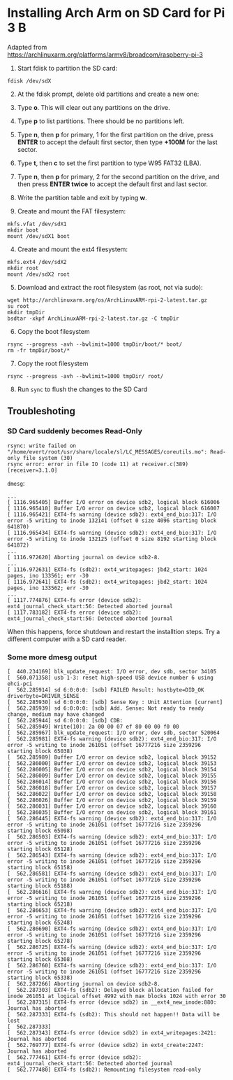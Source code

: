 # Installing Arch Arm on SD Card for Pi 3 B

Adapted from https://archlinuxarm.org/platforms/armv8/broadcom/raspberry-pi-3

1. Start fdisk to partition the SD card:
```
fdisk /dev/sdX
```

2. At the fdisk prompt, delete old partitions and create a new one: 
  1. Type **o**. This will clear out any partitions on the drive.
  2. Type **p** to list partitions. There should be no partitions left.
  3. Type **n**, then **p** for primary, 1 for the first partition on the drive, press **ENTER** to accept the default first sector, then type **+100M** for the last sector.
  4. Type **t**, then **c** to set the first partition to type W95 FAT32 (LBA).
  5. Type **n**, then **p** for primary, 2 for the second partition on the drive, and then press **ENTER twice** to accept the default first and last sector.
  6. Write the partition table and exit by typing **w**.
  
3.  Create and mount the FAT filesystem:
```
mkfs.vfat /dev/sdX1
mkdir boot
mount /dev/sdX1 boot
```

4. Create and mount the ext4 filesystem:

```
mkfs.ext4 /dev/sdX2
mkdir root
mount /dev/sdX2 root
```

5. Download and extract the root filesystem (as root, not via sudo):
```
wget http://archlinuxarm.org/os/ArchLinuxARM-rpi-2-latest.tar.gz
su root
mkdir tmpDir
bsdtar -xkpf ArchLinuxARM-rpi-2-latest.tar.gz -C tmpDir
```

6. Copy the boot filesystem
```
rsync --progress -avh --bwlimit=1000 tmpDir/boot/* boot/
rm -fr tmpDir/boot/*
```

7. Copy the root filesystem
```
rsync --progress -avh --bwlimit=1000 tmpDir/ root/
```

8. Run `sync` to flush the changes to the SD Card

## Troubleshoting
### SD Card suddenly becomes Read-Only
```
rsync: write failed on "/home/evert/root/usr/share/locale/sl/LC_MESSAGES/coreutils.mo": Read-only file system (30)
rsync error: error in file IO (code 11) at receiver.c(389) [receiver=3.1.0]
```

`dmesg`:
```
...
[ 1116.965405] Buffer I/O error on device sdb2, logical block 616006
[ 1116.965410] Buffer I/O error on device sdb2, logical block 616007
[ 1116.965421] EXT4-fs warning (device sdb2): ext4_end_bio:317: I/O error -5 writing to inode 132141 (offset 0 size 4096 starting block 641870)
[ 1116.965434] EXT4-fs warning (device sdb2): ext4_end_bio:317: I/O error -5 writing to inode 132125 (offset 0 size 8192 starting block 641872)
...
[ 1116.972620] Aborting journal on device sdb2-8.
...
[ 1116.972631] EXT4-fs (sdb2): ext4_writepages: jbd2_start: 1024 pages, ino 133561; err -30
[ 1116.972641] EXT4-fs (sdb2): ext4_writepages: jbd2_start: 1024 pages, ino 133562; err -30
...
[ 1117.774876] EXT4-fs error (device sdb2): ext4_journal_check_start:56: Detected aborted journal
[ 1117.783182] EXT4-fs error (device sdb2): ext4_journal_check_start:56: Detected aborted journal
```

When this happens, force shutdown and restart the installtion steps. Try a different computer with a SD card reader.

### Some more dmesg output
```
[  440.234169] blk_update_request: I/O error, dev sdb, sector 34105
[  560.071358] usb 1-3: reset high-speed USB device number 6 using ehci-pci
[  562.285914] sd 6:0:0:0: [sdb] FAILED Result: hostbyte=DID_OK driverbyte=DRIVER_SENSE
[  562.285930] sd 6:0:0:0: [sdb] Sense Key : Unit Attention [current]
[  562.285939] sd 6:0:0:0: [sdb] Add. Sense: Not ready to ready change, medium may have changed
[  562.285944] sd 6:0:0:0: [sdb] CDB: 
[  562.285949] Write(10): 2a 00 00 07 ef 80 00 00 f0 00
[  562.285967] blk_update_request: I/O error, dev sdb, sector 520064
[  562.285981] EXT4-fs warning (device sdb2): ext4_end_bio:317: I/O error -5 writing to inode 261051 (offset 16777216 size 2359296 starting block 65038)
[  562.285989] Buffer I/O error on device sdb2, logical block 39152
[  562.286000] Buffer I/O error on device sdb2, logical block 39153
[  562.286005] Buffer I/O error on device sdb2, logical block 39154
[  562.286009] Buffer I/O error on device sdb2, logical block 39155
[  562.286014] Buffer I/O error on device sdb2, logical block 39156
[  562.286018] Buffer I/O error on device sdb2, logical block 39157
[  562.286022] Buffer I/O error on device sdb2, logical block 39158
[  562.286026] Buffer I/O error on device sdb2, logical block 39159
[  562.286031] Buffer I/O error on device sdb2, logical block 39160
[  562.286035] Buffer I/O error on device sdb2, logical block 39161
[  562.286445] EXT4-fs warning (device sdb2): ext4_end_bio:317: I/O error -5 writing to inode 261051 (offset 16777216 size 2359296 starting block 65098)
[  562.286503] EXT4-fs warning (device sdb2): ext4_end_bio:317: I/O error -5 writing to inode 261051 (offset 16777216 size 2359296 starting block 65128)
[  562.286543] EXT4-fs warning (device sdb2): ext4_end_bio:317: I/O error -5 writing to inode 261051 (offset 16777216 size 2359296 starting block 65158)
[  562.286581] EXT4-fs warning (device sdb2): ext4_end_bio:317: I/O error -5 writing to inode 261051 (offset 16777216 size 2359296 starting block 65188)
[  562.286616] EXT4-fs warning (device sdb2): ext4_end_bio:317: I/O error -5 writing to inode 261051 (offset 16777216 size 2359296 starting block 65218)
[  562.286653] EXT4-fs warning (device sdb2): ext4_end_bio:317: I/O error -5 writing to inode 261051 (offset 16777216 size 2359296 starting block 65248)
[  562.286690] EXT4-fs warning (device sdb2): ext4_end_bio:317: I/O error -5 writing to inode 261051 (offset 16777216 size 2359296 starting block 65278)
[  562.286725] EXT4-fs warning (device sdb2): ext4_end_bio:317: I/O error -5 writing to inode 261051 (offset 16777216 size 2359296 starting block 65308)
[  562.286760] EXT4-fs warning (device sdb2): ext4_end_bio:317: I/O error -5 writing to inode 261051 (offset 16777216 size 2359296 starting block 65338)
[  562.287266] Aborting journal on device sdb2-8.
[  562.287303] EXT4-fs (sdb2): Delayed block allocation failed for inode 261051 at logical offset 4992 with max blocks 1024 with error 30
[  562.287315] EXT4-fs error (device sdb2) in __ext4_new_inode:880: Journal has aborted
[  562.287333] EXT4-fs (sdb2): This should not happen!! Data will be lost
[  562.287333] 
[  562.287343] EXT4-fs error (device sdb2) in ext4_writepages:2421: Journal has aborted
[  562.769777] EXT4-fs error (device sdb2) in ext4_create:2247: Journal has aborted
[  562.777461] EXT4-fs error (device sdb2): ext4_journal_check_start:56: Detected aborted journal
[  562.777480] EXT4-fs (sdb2): Remounting filesystem read-only
```
